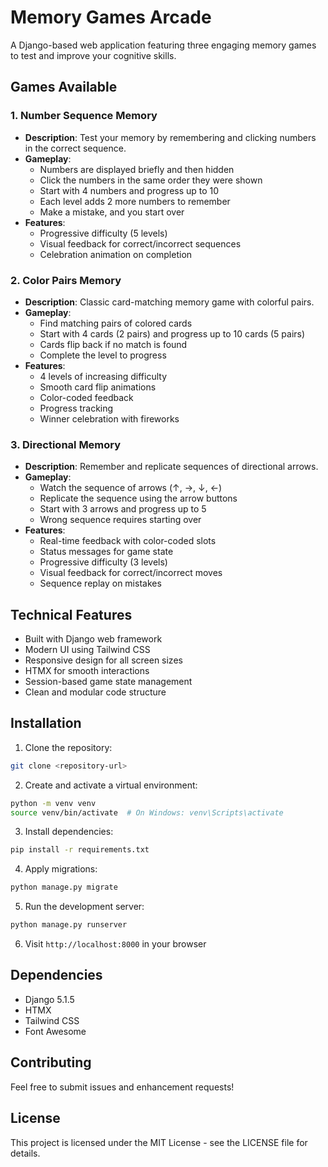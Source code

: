 # Memory Games Arcade

A Django-based web application featuring three engaging memory games to test and improve your cognitive skills.

## Games Available

### 1. Number Sequence Memory
- **Description**: Test your memory by remembering and clicking numbers in the correct sequence.
- **Gameplay**: 
  - Numbers are displayed briefly and then hidden
  - Click the numbers in the same order they were shown
  - Start with 4 numbers and progress up to 10
  - Each level adds 2 more numbers to remember
  - Make a mistake, and you start over
- **Features**:
  - Progressive difficulty (5 levels)
  - Visual feedback for correct/incorrect sequences
  - Celebration animation on completion

### 2. Color Pairs Memory
- **Description**: Classic card-matching memory game with colorful pairs.
- **Gameplay**:
  - Find matching pairs of colored cards
  - Start with 4 cards (2 pairs) and progress up to 10 cards (5 pairs)
  - Cards flip back if no match is found
  - Complete the level to progress
- **Features**:
  - 4 levels of increasing difficulty
  - Smooth card flip animations
  - Color-coded feedback
  - Progress tracking
  - Winner celebration with fireworks

### 3. Directional Memory
- **Description**: Remember and replicate sequences of directional arrows.
- **Gameplay**:
  - Watch the sequence of arrows (↑, →, ↓, ←)
  - Replicate the sequence using the arrow buttons
  - Start with 3 arrows and progress up to 5
  - Wrong sequence requires starting over
- **Features**:
  - Real-time feedback with color-coded slots
  - Status messages for game state
  - Progressive difficulty (3 levels)
  - Visual feedback for correct/incorrect moves
  - Sequence replay on mistakes

## Technical Features
- Built with Django web framework
- Modern UI using Tailwind CSS
- Responsive design for all screen sizes
- HTMX for smooth interactions
- Session-based game state management
- Clean and modular code structure

## Installation

1. Clone the repository:
```bash
git clone <repository-url>
```

2. Create and activate a virtual environment:
```bash
python -m venv venv
source venv/bin/activate  # On Windows: venv\Scripts\activate
```

3. Install dependencies:
```bash
pip install -r requirements.txt
```

4. Apply migrations:
```bash
python manage.py migrate
```

5. Run the development server:
```bash
python manage.py runserver
```

6. Visit `http://localhost:8000` in your browser

## Dependencies
- Django 5.1.5
- HTMX
- Tailwind CSS
- Font Awesome

## Contributing
Feel free to submit issues and enhancement requests!

## License
This project is licensed under the MIT License - see the LICENSE file for details. 
